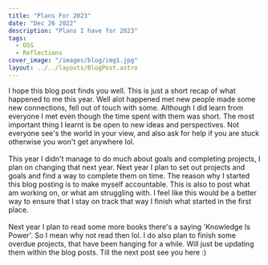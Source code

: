 ```yaml
---
title: "Plans For 2023"
date: "Dec 26 2022"
description: "Plans I have for 2023"
tags:
  - OSS
  - Reflections
cover_image: "/images/blog/img1.jpg"
layout: ../../layouts/BlogPost.astro
---
```


I hope this blog post finds you well. This is just a short recap of what happened
to me this year. Well alot happened met new people made some new connections, fell
out of touch with some. Although I did learn from everyone I met even though the
time spent with them was short. The most important thing I learnt is be open to new
ideas and perspectives. Not everyone see's the world in your view, and also ask for
help if you are stuck otherwise you won't get anywhere lol.
<br />
\
This year I didn't manage to do much about goals and completing projects, I plan on
changing that next year. Next year I plan to set out projects and goals and find a
way to complete them on time. The reason why I started this blog posting is to make myself accountable. This is also to post what am working on, or what am struggling with.
I feel like this would be a better way to ensure that I stay on track that way I finish what started in the first place.
<br />
\
Next year I plan to read some more books there's a saying 'Knowledge Is Power'. So I
mean why not read then lol. I do also plan to finish some overdue projects, that have
been hanging for a while. Will just be updating them within the blog posts.
Till the next post see you here :)
